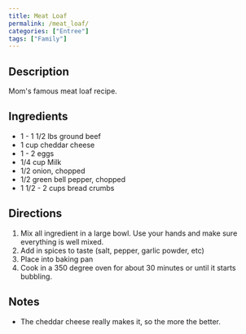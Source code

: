 ```yaml
---
title: Meat Loaf
permalink: /meat_loaf/
categories: ["Entree"]
tags: ["Family"]
---
```


Description
-----------

Mom's famous meat loaf recipe.

Ingredients
-----------

-   1 - 1 1/2 lbs ground beef
-   1 cup cheddar cheese
-   1 - 2 eggs
-   1/4 cup Milk
-   1/2 onion, chopped
-   1/2 green bell pepper, chopped
-   1 1/2 - 2 cups bread crumbs

Directions
----------

1.  Mix all ingredient in a large bowl. Use your hands and make sure everything is well mixed.
2.  Add in spices to taste (salt, pepper, garlic powder, etc)
3.  Place into baking pan
4.  Cook in a 350 degree oven for about 30 minutes or until it starts bubbling.

Notes
-----

-   The cheddar cheese really makes it, so the more the better.

